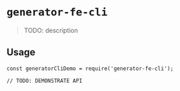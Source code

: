 # `generator-fe-cli`

> TODO: description

## Usage

```
const generatorCliDemo = require('generator-fe-cli');

// TODO: DEMONSTRATE API
```
